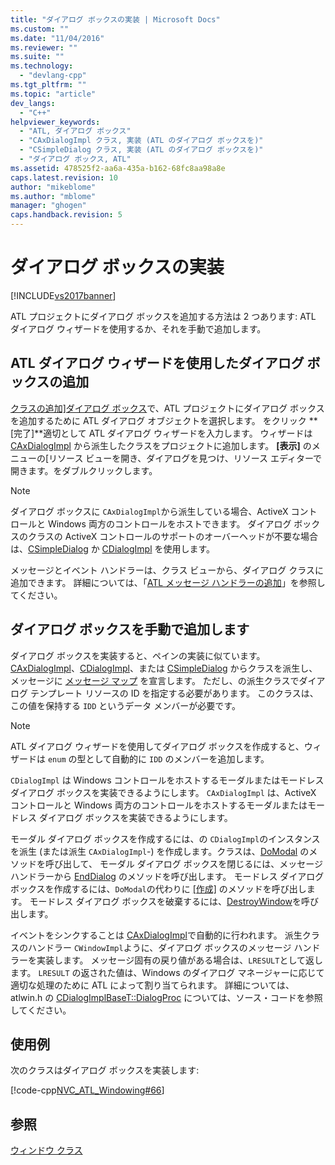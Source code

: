 ```yaml
---
title: "ダイアログ ボックスの実装 | Microsoft Docs"
ms.custom: ""
ms.date: "11/04/2016"
ms.reviewer: ""
ms.suite: ""
ms.technology: 
  - "devlang-cpp"
ms.tgt_pltfrm: ""
ms.topic: "article"
dev_langs: 
  - "C++"
helpviewer_keywords: 
  - "ATL, ダイアログ ボックス"
  - "CAxDialogImpl クラス, 実装 (ATL のダイアログ ボックスを)"
  - "CSimpleDialog クラス, 実装 (ATL のダイアログ ボックスを)"
  - "ダイアログ ボックス, ATL"
ms.assetid: 478525f2-aa6a-435a-b162-68fc8aa98a8e
caps.latest.revision: 10
author: "mikeblome"
ms.author: "mblome"
manager: "ghogen"
caps.handback.revision: 5
---
```

# ダイアログ ボックスの実装
[!INCLUDE[vs2017banner](../assembler/inline/includes/vs2017banner.md)]

ATL プロジェクトにダイアログ ボックスを追加する方法は 2 つあります: ATL ダイアログ ウィザードを使用するか、それを手動で追加します。  
  
## ATL ダイアログ ウィザードを使用したダイアログ ボックスの追加  
 [クラスの追加&#93;ダイアログ ボックス](../ide/add-class-dialog-box.md)で、ATL プロジェクトにダイアログ ボックスを追加するために ATL ダイアログ オブジェクトを選択します。  をクリック **\[完了\]**適切として ATL ダイアログ ウィザードを入力します。  ウィザードは [CAxDialogImpl](../Topic/CAxDialogImpl%20Class.md) から派生したクラスをプロジェクトに追加します。  **\[表示\]** のメニューの\[リソース ビューを開き、ダイアログを見つけ、リソース エディターで開きます。をダブルクリックします。  
  
> [!NOTE]
>  ダイアログ ボックスに `CAxDialogImpl`から派生している場合、ActiveX コントロールと Windows 両方のコントロールをホストできます。  ダイアログ ボックスのクラスの ActiveX コントロールのサポートのオーバーヘッドが不要な場合は、[CSimpleDialog](../atl/reference/csimpledialog-class.md) か [CDialogImpl](../Topic/CDialogImpl%20Class.md) を使用します。  
  
 メッセージとイベント ハンドラーは、クラス ビューから、ダイアログ クラスに追加できます。  詳細については、「[ATL メッセージ ハンドラーの追加](../atl/adding-an-atl-message-handler.md)」を参照してください。  
  
## ダイアログ ボックスを手動で追加します  
 ダイアログ ボックスを実装すると、ペインの実装に似ています。  [CAxDialogImpl](../Topic/CAxDialogImpl%20Class.md)、[CDialogImpl](../Topic/CDialogImpl%20Class.md)、または [CSimpleDialog](../atl/reference/csimpledialog-class.md) からクラスを派生し、メッセージに [メッセージ マップ](../atl/message-maps-atl.md) を宣言します。  ただし、の派生クラスでダイアログ テンプレート リソースの ID を指定する必要があります。  このクラスは、この値を保持する `IDD` というデータ メンバーが必要です。  
  
> [!NOTE]
>  ATL ダイアログ ウィザードを使用してダイアログ ボックスを作成すると、ウィザードは `enum` の型として自動的に `IDD` のメンバーを追加します。  
  
 `CDialogImpl` は Windows コントロールをホストするモーダルまたはモードレス ダイアログ ボックスを実装できるようにします。  `CAxDialogImpl` は、ActiveX コントロールと Windows 両方のコントロールをホストするモーダルまたはモードレス ダイアログ ボックスを実装できるようにします。  
  
 モーダル ダイアログ ボックスを作成するには、の `CDialogImpl`のインスタンスを派生 \(または派生 `CAxDialogImpl`\-\) を作成します。クラスは、[DoModal](../Topic/CDialogImpl::DoModal.md) のメソッドを呼び出して、  モーダル ダイアログ ボックスを閉じるには、メッセージ ハンドラーから [EndDialog](../Topic/CDialogImpl::EndDialog.md) のメソッドを呼び出します。  モードレス ダイアログ ボックスを作成するには、`DoModal`の代わりに [&#91;作成&#93;](../Topic/CDialogImpl::Create.md) のメソッドを呼び出します。  モードレス ダイアログ ボックスを破棄するには、[DestroyWindow](../Topic/CDialogImpl::DestroyWindow.md)を呼び出します。  
  
 イベントをシンクすることは [CAxDialogImpl](../Topic/CAxDialogImpl%20Class.md)で自動的に行われます。  派生クラスのハンドラー `CWindowImpl`ように、ダイアログ ボックスのメッセージ ハンドラーを実装します。  メッセージ固有の戻り値がある場合は、`LRESULT`として返します。  `LRESULT` の返された値は、Windows のダイアログ マネージャーに応じて適切な処理のために ATL によって割り当てられます。  詳細については、atlwin.h の [CDialogImplBaseT::DialogProc](../Topic/CDialogImpl::DialogProc.md) については、ソース・コードを参照してください。  
  
## 使用例  
 次のクラスはダイアログ ボックスを実装します:  
  
 [!code-cpp[NVC_ATL_Windowing#66](../atl/codesnippet/CPP/implementing-a-dialog-box_1.h)]  
  
## 参照  
 [ウィンドウ クラス](../Topic/ATL%20Window%20Classes.md)